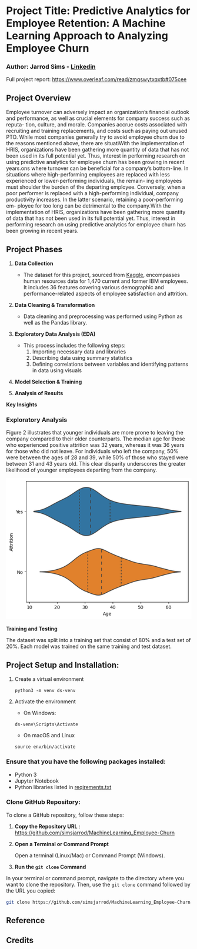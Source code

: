 # Project Title: Predictive Analytics for Employee Retention: A Machine Learning Approach to Analyzing Employee Churn
### Author: Jarrod Sims - [Linkedin](www.linkedin.com/in/jarrod-sims-a7467a94)
Full project report: https://www.overleaf.com/read/zmqswytxqxtb#075cee

## Project Overview
Employee turnover can adversely impact an organization’s financial outlook and performance, as well as crucial elements for company success such as reputa- tion, culture, and morale. Companies accrue costs associated with recruiting and training replacements, and costs such as paying out unused PTO. While most companies generally try to avoid employee churn due to the reasons mentioned above, there are situatiWith the implementation of HRIS, organizations have been gathering more quantity of data that has not been used in its full potential yet. Thus, interest in performing research on using predictive  analytics for employee churn has been growing in recent years.ons where turnover can be beneficial for a company’s bottom-line. In situations where high-performing employees are replaced with less experienced or lower-performing individuals, the remain- ing employees must shoulder the burden of the departing employee. Conversely, when a poor performer is replaced with a high-performing individual, company productivity increases. In the latter scenario, retaining a poor-performing em- ployee for too long can be detrimental to the company.With the implementation of HRIS, organizations have been gathering more quantity of data that has not been used in its full potential yet. Thus, interest in performing research on using predictive  analytics for employee churn has been growing in recent years.


## Project Phases
1. **Data Collection**
    - The dataset for this project, sourced from [Kaggle](https://www.kaggle.com/datasets/pavansubhasht/ibm-hr-analytics-attrition-dataset), encompasses human resources data for 1,470 current and former IBM employees. It includes 36 features covering various demographic and performance-related aspects of employee satisfaction and attrition. 
2. **Data Cleaning & Transformation**
    - Data cleaning and preprocessing was performed using Python as well as the Pandas library.
3. **Exploratory Data Analysis (EDA)**
    - This process includes the following steps:
        1. Importing necessary data and libraries
        2. Describing data using summary statistics
        3. Defining correlations between variables and identifying patterns in data using visuals

4. **Model Selection & Training**
5. **Analysis of Results**

**Key Insights**
### Exploratory Analysis

Figure 2 illustrates that younger individuals are more prone to leaving the company compared to their older counterparts. The median age for those who experienced positive attrition was 32 years, whereas it was 36 years for those who did not leave. For individuals who left the company, 50% were between the ages
of 28 and 39, while 50% of those who stayed were between 31 and 43 years old. This clear disparity underscores the greater likelihood of younger employees departing from the company.


![age_attrition_plot](https://github.com/simsjarrod/MachineLearning_Employee-Churn/blob/master/plot_age_attrition.png)

**Training and Testing**

The dataset was split into a training set that consist of 80% and a test set of
20%. Each model was trained on the same training and test dataset. 
## **Project Setup and Installation:**
1. Create a virtual environment
   ```
   python3 -m venv ds-venv
   ```

2. Activate the environment
     - On Windows:
      ```
      ds-venv\Scripts\Activate
      ```
     - On macOS and Linux
      ```
      source env/bin/activate
      ```


### Ensure that you have the following packages installed:
- Python 3
- Jupyter Notebook
- Python libraries listed in [reqirements.txt](https://github.com/simsjarrod/MachineLearning_Employee-Churn/blob/master/requirements.txt)

### Clone GitHub Repository:
To clone a GitHub repository, follow these steps:

1. **Copy the Repository URL**
    : https://github.com/simsjarrod/MachineLearning_Employee-Churn

2. **Open a Terminal or Command Prompt**

    Open a terminal (Linux/Mac) or Command Prompt (Windows).

3. **Run the `git clone` Command**

In your terminal or command prompt, navigate to the directory where you want to clone the repository. Then, use the `git clone` command followed by the URL you copied:
```sh
git clone https://github.com/simsjarrod/MachineLearning_Employee-Churn
```

## Reference

## Credits
